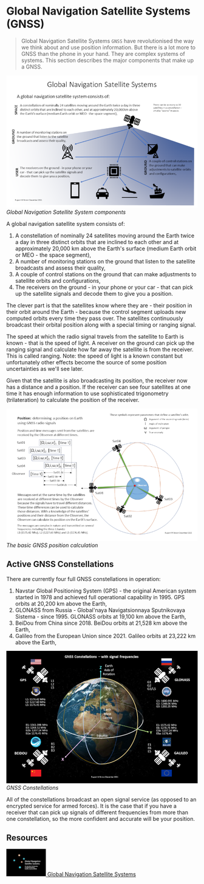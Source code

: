 
# Global Navigation Satellite Systems (GNSS)

> Global Navigation Satellite Systems `GNSS` have revolutionised the way we think about and use position information. But there is a lot more to GNSS than the phone in your hand. They are complex systems of systems. This section describes the major components that make up a GNSS.

![Global Navigation Satellite System components](images/GNSSComponents1-75pc.png)
*Global Navigation Satellite System components*

A global navigation satellite system consists of:

1. A constellation of nominally 24 satellites moving around the Earth twice a day in three distinct orbits that are inclined to each other and at approximately 20,000 km above the Earth's surface (medium Earth orbit or MEO - the space segment),
1. A number of monitoring stations on the ground that listen to the satellite broadcasts and assess their quality,
1. A couple of control stations on the ground that can make adjustments to satellite orbits and configurations,
1. The receivers on the ground - in your phone or your car - that can pick up the satellite signals and decode them to give you a position.

The clever part is that the satellites know where they are - their position in their orbit around the Earth - because the control segment uploads new computed orbits every time they pass over. The satellites continuously broadcast their orbital position along with a special timing or ranging signal.

The speed at which the radio signal travels from the satellite to Earth is known - that is the speed of light. A receiver on the ground can pick up the ranging signal and calculate how far away the satellite is from the receiver. This is called ranging. Note: the speed of light is a known constant but unfortunately other effects become the source of some position uncertainties as we'll see later.

Given that the satellite is also broadcasting its position, the receiver now has a distance and a position. If the receiver can see four satellites at one time it has enough information to use sophisticated trigonometry (trilateration) to calculate the position of the receiver.

![The basic GNSS position calculation](images/GNSSPositions-75pc.png)
*The basic GNSS position calculation*

## Active GNSS Constellations

There are currently four full GNSS constellations in operation:

1. Navstar Global Positioning System (GPS) - the original American system started in 1978 and achieved full operational capability in 1995. GPS orbits at 20,200 km above the Earth,
1. GLONASS from Russia - Global'naya Navigatsionnaya Sputnikovaya Sistema - since 1995. GLONASS orbits at 19,100 km above the Earth,
1. BeiDou from China since 2018. BeiDou orbits at 21,528 km above the Earth,
1. Galileo from the European Union since 2021. Galileo orbits at 23,222 km above the Earth,

![GNSS Constellations](images/GNSSConstellations-75pc.png)
*GNSS Constellations*

All of the constellations broadcast an open signal service (as opposed to an encrypted service for armed forces). It is the case that if you have a receiver that can pick up signals of different frequencies from more than one constellation, so the more confident and accurate will be your position.

## Resources

[![](images/GNSSFrontSlide20210618v01.png) Global Navigation Satellite Systems](resources/GNSS20211209v01.pdf)

